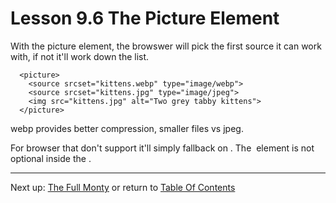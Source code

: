 # Lesson 9.6 The Picture Element

With the picture element, the browswer will pick the first source it can work with, if not it'll work down the list.
```
  <picture>
    <source srcset="kittens.webp" type="image/webp">
    <source srcset="kittens.jpg" type="image/jpeg">
    <img src="kittens.jpg" alt="Two grey tabby kittens">
  </picture>
  ```
  
  webp provides better compression, smaller files vs jpeg.
  
  For browser that don't support <picture> it'll simply fallback on <img>. The <img> element is not optional inside the <picture>.

- - -
Next up: [The Full Monty](ND024_Part2_Lesson09_07.md) or return to [Table Of Contents](./ND024_TableOfContents.md)

